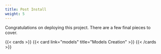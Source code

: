 ```yaml
---
title: Post Install
weight: 5
---
```


Congratulations on deploying this project. There are a few final pieces to cover. 

{{< cards >}}
  {{< card link="models" title="Models Creation" >}}
{{< /cards >}}
